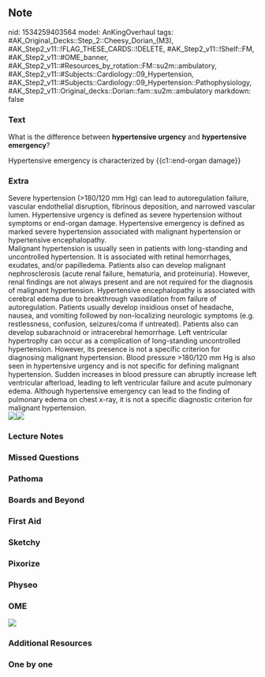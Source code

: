 ## Note
nid: 1534259403564
model: AnKingOverhaul
tags: #AK_Original_Decks::Step_2::Cheesy_Dorian_(M3), #AK_Step2_v11::!FLAG_THESE_CARDS::!DELETE, #AK_Step2_v11::!Shelf::FM, #AK_Step2_v11::#OME_banner, #AK_Step2_v11::#Resources_by_rotation::FM::su2m::ambulatory, #AK_Step2_v11::#Subjects::Cardiology::09_Hypertension, #AK_Step2_v11::#Subjects::Cardiology::09_Hypertension::Pathophysiology, #AK_Step2_v11::Original_decks::Dorian::fam::su2m::ambulatory
markdown: false

### Text
What is the difference between <b>hypertensive urgency</b> and
<b>hypertensive emergency</b>?
<div>
  Hypertensive emergency is characterized by {{c1::end-organ
  damage}}
</div>

### Extra
<div>
  Severe hypertension (>180/120 mm Hg) can lead to
  autoregulation failure, vascular endothelial disruption,
  fibrinous deposition, and narrowed vascular lumen. Hypertensive
  urgency is defined as severe hypertension without symptoms or
  end-organ damage. Hypertensive emergency is defined as marked
  severe hypertension associated with malignant hypertension or
  hypertensive encephalopathy.
</div>Malignant hypertension is usually seen in patients with
long-standing and uncontrolled hypertension. It is associated with
retinal hemorrhages, exudates, and/or papilledema. Patients also
can develop malignant nephrosclerosis (acute renal failure,
hematuria, and proteinuria). However, renal findings are not always
present and are not required for the diagnosis of malignant
hypertension. Hypertensive encephalopathy is associated with
cerebral edema due to breakthrough vasodilation from failure of
autoregulation. Patients usually develop insidious onset of
headache, nausea, and vomiting followed by non-localizing
neurologic symptoms (e.g. restlessness, confusion, seizures/coma if
untreated). Patients also can develop subarachnoid or intracerebral
hemorrhage. Left ventricular hypertrophy can occur as a
complication of long-standing uncontrolled hypertension. However,
its presence is not a specific criterion for diagnosing malignant
hypertension. Blood pressure >180/120 mm Hg is also seen in
hypertensive urgency and is not specific for defining malignant
hypertension. Sudden increases in blood pressure can abruptly
increase left ventricular afterload, leading to left ventricular
failure and acute pulmonary edema. Although hypertensive emergency
can lead to the finding of pulmonary edema on chest x-ray, it is
not a specific diagnostic criterion for malignant hypertension.
<div><img src="L12155.jpg"><img src=
"paste-2649994822300.jpg"></div>

### Lecture Notes


### Missed Questions


### Pathoma


### Boards and Beyond


### First Aid


### Sketchy


### Pixorize


### Physeo


### OME
<div class="ome-widget">
  <a href="https://onlinemeded.org?ref=anki"><img src=
  "_OME_AnkiFlashcards_General_7.png"></a>
</div>

### Additional Resources


### One by one

